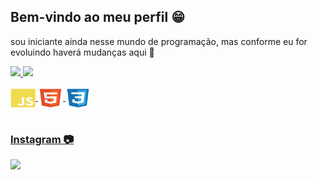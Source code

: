 ## Bem-vindo ao meu perfil 😁

 sou iniciante ainda nesse mundo de programação, mas conforme eu for evoluindo haverá mudanças aqui 🚀
<div>
  <a href="https://github.com/devgiy">
  <img height="180em" src="https://github-readme-stats.vercel.app/api?username=devgiy&show_icons=true&theme=tokyonight&include_all_commits=true&count_private=true"/>
  <img height="180em" src="https://github-readme-stats.vercel.app/api/top-langs/?username=devgiy&layout=compact&langs_count=6&theme=tokyonight"/>
</div>
<div style="display: inline_block"><br>
  <img align="center" alt="Js" height="30" width="40" src="https://raw.githubusercontent.com/devicons/devicon/master/icons/javascript/javascript-plain.svg">
  <img align="center" alt="HTML" height="30" width="40" src="https://raw.githubusercontent.com/devicons/devicon/master/icons/html5/html5-original.svg">
  <img align="center" alt="CSS" height="30" width="40" src="https://raw.githubusercontent.com/devicons/devicon/master/icons/css3/css3-original.svg">
</div>
 
 <br>
 
  ### Instagram 📷
 
<div>        
  <a href="https://instagram.com/giy.shawty" target="_blank"><img src="https://img.shields.io/badge/-Instagram-%23E4405F?style=for-the-badge&logo=instagram&logoColor=white" target="_blank"></a> 
 
   

</div>

